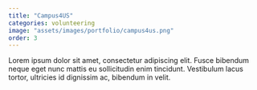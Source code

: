 ```yaml
---
title: "Campus4US"
categories: volunteering
image: "assets/images/portfolio/campus4us.png"
order: 3
---
```


Lorem ipsum dolor sit amet, consectetur adipiscing elit. Fusce bibendum neque eget nunc mattis eu sollicitudin enim tincidunt. Vestibulum lacus tortor, ultricies id dignissim ac, bibendum in velit.